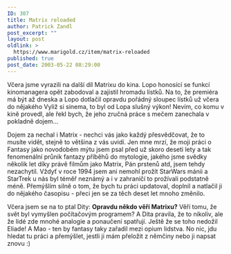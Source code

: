 ```yaml
---
ID: 307
title: Matrix reloaded
author: Patrick Zandl
post_excerpt: ""
layout: post
oldlink: >
  https://www.marigold.cz/item/matrix-reloaded
published: true
post_date: 2003-05-22 08:29:00
---
```

<p>
Včera jsme vyrazili na další díl Matrixu do kina. Lopo honosící se funkcí kinomanagera opět zabodoval a zajistil hromadu lístků. Na to, že premiéra má být až dneska a Lopo dotlačil opravdu pořádný sloupec lístků už včera do nějakého Vyliž si sinema, to byl od Lopa slušný výkon! Nevím, co komu v kině provedl, ale řekl bych, že jeho zručná práce s mečem zanechala v pokladně dojem...</p>

<p>
Dojem za nechal i Matrix - nechci vás jako každý přesvědčovat, že to musíte vidět, stejně to většina z vás uvidí. Jen mne mrzí, že moji práci o Fantasy jako novodobém mýtu jsem psal před už skoro deseti lety a tak fenomenální průnik fantazy příběhů do mytologie, jakého jsme svědky několik let díky právě filmům jako Matrix, Pán prstenů atd, jsem tehdy nezachytil. Vždyť v roce 1994 jsem ani nemohl prožít StarWars mánii a StarTrek u nás byl téměř neznámý a i v zahraničí to prožívali podstatně méně. Přemýšlím silně o tom, že bych tu práci updatoval, doplnil a natlačil ji do nějakého časopisu - přeci jen se za těch deset let mnoho změnilo. </p>

<p>
Včera jsem se na to ptal Dity: <STRONG>Opravdu někdo věří Matrixu?</STRONG> Věří tomu, že svět byl vymyšlen počítačovým programem? A Dita pravila, že to nikoliv, ale že lidé zde mnohé analogie a ponaučení spatřují. Ještě že se toho nedožil Eliade! A Mao - ten by fantasy taky zařadil mezi opium lidstva. No nic, jdu hledat tu práci a přemýšlet, jestli ji mám přeložit z němčiny nebo ji napsat znovu :)</p>
